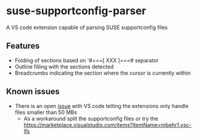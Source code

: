 # suse-supportconfig-parser

A VS code extension capable of parsing SUSE supportconfig files

## Features

- Folding of sections based on '#===[ XXX ]===# separator
- Outline filling with the sections detected
- Breadcrumbs indicating the section where the cursor is currently within

## Known issues

- There is an open [issue](https://github.com/microsoft/vscode/issues/31078) with VS code letting the extensions only handle files smaller than 50 MBs
  - As a workaround split the supportconfig files or try the https://marketplace.visualstudio.com/items?itemName=mbehr1.vsc-lfs
